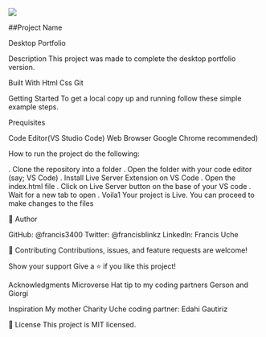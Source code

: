 ![](https://img.shields.io/badge/Microverse-blueviolet)

##Project Name

Desktop Portfolio

Description
This project was made to complete the desktop portfolio version.

Built With
Html
Css
Git

Getting Started
To get a local copy up and running follow these simple example steps.

Prequisites

Code Editor(VS Studio Code) Web Browser Google Chrome recommended)

How to run the project do the following:

. Clone the repository into a folder
. Open the folder with your code editor (say; VS Code)
. Install Live Server Extension on VS Code
. Open the index.html file
. Click on Live Server button on the base of your VS code
. Wait for a new tab to open
. Voila1 Your project is Live. You can proceed to make changes to the files

👤 Author

GitHub: @francis3400
Twitter: @francisblinkz
LinkedIn: Francis Uche

🤝 Contributing
Contributions, issues, and feature requests are welcome!

Show your support
Give a ⭐ if you like this project!

Acknowledgments
Microverse
Hat tip to my coding partners Gerson and Giorgi

Inspiration
My mother Charity Uche
coding partner: Edahi Gautiriz

📝 License
This project is MIT licensed.
